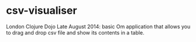 csv-visualiser
==============

London Clojure Dojo Late August 2014:
basic Om application that allows you
to drag and drop csv file and show its contents 
in a table.
